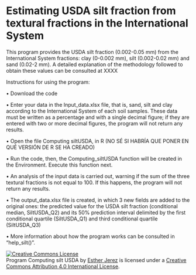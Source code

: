 # Estimating USDA silt fraction from textural fractions in the International System

This program provides the USDA silt fraction (0.002-0.05 mm) from the International System fractions: clay (0-0.002 mm), silt (0.002-0.02 mm) and sand (0.02-2 mm). A detailed explanation of the methodology followed to obtain these values can be consulted at XXXX

Instructions for using the program:

• Download the code

• Enter your data in the Input_data.xlsx file, that is, sand, silt and clay according to the International System of each soil samples. These data must be written as a percentage and with a single decimal figure; if they are entered with two or more decimal figures, the program will not return any results.

• Open the file Computing siltUSDA, in R (NO SÉ SI HABRÍA QUE PONER EN QUÉ VERSIÓN DE R SE HA CREADO)

• Run the code, then, the Computing_siltUSDA function will be created in the Environment. Execute this function next.

• An analysis of the input data is carried out, warning if the sum of the three textural fractions is not equal to 100. If this happens, the program will not return any results.

• The output_data.xlsx file is created, in which 3 new fields are added to the original ones: the predicted value for the USDA silt fraction (conditional median, SiltUSDA_Q2) and its 50% prediction interval delimited by the first conditional quartile (SiltUSDA_Q1) and third conditional quartile (SiltUSDA_Q3)
    
• More information about how the program works can be consulted in “help_silt()”.
    
 
<a rel="license" href="http://creativecommons.org/licenses/by/4.0/"><img alt="Creative Commons License" style="border-width:0" src="https://i.creativecommons.org/l/by/4.0/80x15.png" /></a><br /><span xmlns:dct="http://purl.org/dc/terms/" property="dct:title">Program Computing silt USDA </span> by <a xmlns:cc="http://creativecommons.org/ns#" href="https://github.com/ejerezl/Proyecto-Eva/" property="cc:attributionName" property="cc:attributionName" rel="cc:attributionURL"> Esther Jerez</a> is licensed under a <a rel="license" href="http://creativecommons.org/licenses/by/4.0/">Creative Commons Attribution 4.0 International License</a>.
